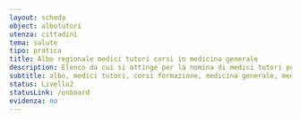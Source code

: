 ```yaml
---
layout: scheda
object: albotutori
utenza: cittadini
tema: salute
tipo: pratica
title: Albo regionale medici tutori corsi in medicina generale
description: Elenco da cui si attinge per la nomina di medici tutori per i corsi di formazione specifica in medicina generale
subtitle: albo, medici tutori, corsi formazione, medicina generale, medici
status: Livello2
statusLink: /onboard
evidenza: no
---
```

